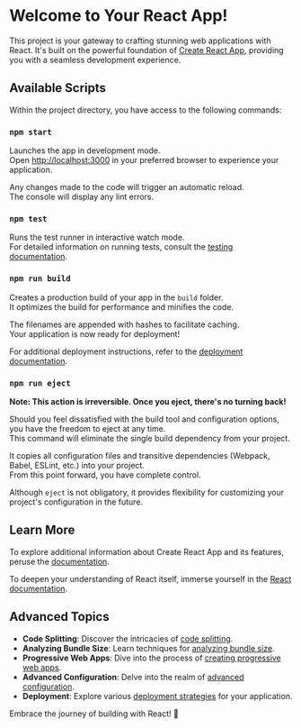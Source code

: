 # Welcome to Your React App!

This project is your gateway to crafting stunning web applications with React. It's built on the powerful foundation of [Create React App](https://github.com/facebook/create-react-app), providing you with a seamless development experience.

## Available Scripts

Within the project directory, you have access to the following commands:

### `npm start`

Launches the app in development mode.\
Open [http://localhost:3000](http://localhost:3000) in your preferred browser to experience your application.

Any changes made to the code will trigger an automatic reload.\
The console will display any lint errors.

### `npm test`

Runs the test runner in interactive watch mode.\
For detailed information on running tests, consult the [testing documentation](https://facebook.github.io/create-react-app/docs/running-tests).

### `npm run build`

Creates a production build of your app in the `build` folder.\
It optimizes the build for performance and minifies the code.

The filenames are appended with hashes to facilitate caching.\
Your application is now ready for deployment!

For additional deployment instructions, refer to the [deployment documentation](https://facebook.github.io/create-react-app/docs/deployment).

### `npm run eject`

**Note: This action is irreversible. Once you eject, there's no turning back!**

Should you feel dissatisfied with the build tool and configuration options, you have the freedom to eject at any time.\
This command will eliminate the single build dependency from your project.

It copies all configuration files and transitive dependencies (Webpack, Babel, ESLint, etc.) into your project.\
From this point forward, you have complete control.

Although `eject` is not obligatory, it provides flexibility for customizing your project's configuration in the future.

## Learn More

To explore additional information about Create React App and its features, peruse the [documentation](https://facebook.github.io/create-react-app/docs/getting-started).

To deepen your understanding of React itself, immerse yourself in the [React documentation](https://reactjs.org/).

## Advanced Topics

- **Code Splitting**: Discover the intricacies of [code splitting](https://facebook.github.io/create-react-app/docs/code-splitting).
- **Analyzing Bundle Size**: Learn techniques for [analyzing bundle size](https://facebook.github.io/create-react-app/docs/analyzing-the-bundle-size).
- **Progressive Web Apps**: Dive into the process of [creating progressive web apps](https://facebook.github.io/create-react-app/docs/making-a-progressive-web-app).
- **Advanced Configuration**: Delve into the realm of [advanced configuration](https://facebook.github.io/create-react-app/docs/advanced-configuration).
- **Deployment**: Explore various [deployment strategies](https://facebook.github.io/create-react-app/docs/deployment) for your application.

Embrace the journey of building with React! 🚀

